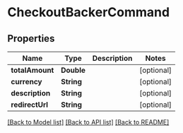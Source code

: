 # CheckoutBackerCommand

## Properties
Name | Type | Description | Notes
------------ | ------------- | ------------- | -------------
**totalAmount** | **Double** |  | [optional] 
**currency** | **String** |  | [optional] 
**description** | **String** |  | [optional] 
**redirectUrl** | **String** |  | [optional] 

[[Back to Model list]](../README.md#documentation-for-models) [[Back to API list]](../README.md#documentation-for-api-endpoints) [[Back to README]](../README.md)


